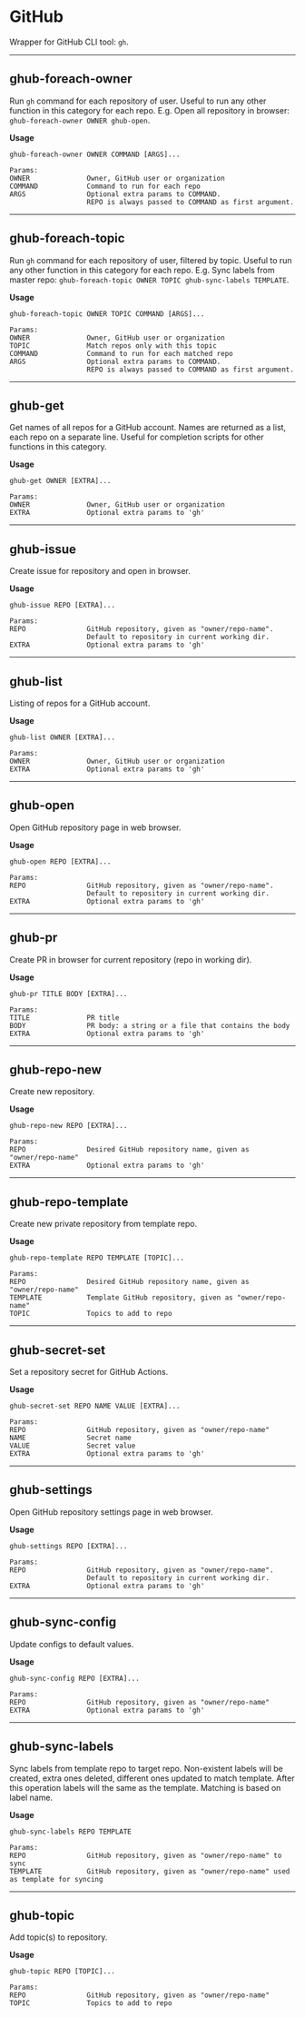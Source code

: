 # GitHub

Wrapper for GitHub CLI tool: `gh`.

---

## ghub-foreach-owner

Run `gh` command for each repository of user. Useful to run any other function in this category for each repo.
E.g. Open all repository in browser: `ghub-foreach-owner OWNER ghub-open`.

**Usage**

```
ghub-foreach-owner OWNER COMMAND [ARGS]...

Params:
OWNER              Owner, GitHub user or organization
COMMAND            Command to run for each repo
ARGS               Optional extra params to COMMAND.
                   REPO is always passed to COMMAND as first argument.
```

---

## ghub-foreach-topic

Run `gh` command for each repository of user, filtered by topic. Useful to run any other function in this category for each repo.
E.g. Sync labels from master repo: `ghub-foreach-topic OWNER TOPIC ghub-sync-labels TEMPLATE`.

**Usage**

```
ghub-foreach-topic OWNER TOPIC COMMAND [ARGS]...

Params:
OWNER              Owner, GitHub user or organization
TOPIC              Match repos only with this topic
COMMAND            Command to run for each matched repo
ARGS               Optional extra params to COMMAND.
                   REPO is always passed to COMMAND as first argument.
```

---

## ghub-get

Get names of all repos for a GitHub account.
Names are returned as a list, each repo on a separate line. Useful for completion scripts for other functions in this category.

**Usage**

```
ghub-get OWNER [EXTRA]...

Params:
OWNER              Owner, GitHub user or organization
EXTRA              Optional extra params to 'gh'
```

---

## ghub-issue

Create issue for repository and open in browser.

**Usage**

```
ghub-issue REPO [EXTRA]...

Params:
REPO               GitHub repository, given as "owner/repo-name".
                   Default to repository in current working dir.
EXTRA              Optional extra params to 'gh'
```

---

## ghub-list

Listing of repos for a GitHub account.

**Usage**

```
ghub-list OWNER [EXTRA]...

Params:
OWNER              Owner, GitHub user or organization
EXTRA              Optional extra params to 'gh'
```

---

## ghub-open

Open GitHub repository page in web browser.

**Usage**

```
ghub-open REPO [EXTRA]...

Params:
REPO               GitHub repository, given as "owner/repo-name".
                   Default to repository in current working dir.
EXTRA              Optional extra params to 'gh'
```

---

## ghub-pr

Create PR in browser for current repository (repo in working dir).

**Usage**

```
ghub-pr TITLE BODY [EXTRA]...

Params:
TITLE              PR title
BODY               PR body: a string or a file that contains the body
EXTRA              Optional extra params to 'gh'
```

---

## ghub-repo-new

Create new repository.

**Usage**

```
ghub-repo-new REPO [EXTRA]...

Params:
REPO               Desired GitHub repository name, given as "owner/repo-name"
EXTRA              Optional extra params to 'gh'
```

---

## ghub-repo-template

Create new private repository from template repo.

**Usage**

```
ghub-repo-template REPO TEMPLATE [TOPIC]...

Params:
REPO               Desired GitHub repository name, given as "owner/repo-name"
TEMPLATE           Template GitHub repository, given as "owner/repo-name"
TOPIC              Topics to add to repo
```

---

## ghub-secret-set

Set a repository secret for GitHub Actions.

**Usage**

```
ghub-secret-set REPO NAME VALUE [EXTRA]...

Params:
REPO               GitHub repository, given as "owner/repo-name"
NAME               Secret name
VALUE              Secret value
EXTRA              Optional extra params to 'gh'
```

---

## ghub-settings

Open GitHub repository settings page in web browser.

**Usage**

```
ghub-settings REPO [EXTRA]...

Params:
REPO               GitHub repository, given as "owner/repo-name".
                   Default to repository in current working dir.
EXTRA              Optional extra params to 'gh'
```

---

## ghub-sync-config

Update configs to default values.

**Usage**

```
ghub-sync-config REPO [EXTRA]...

Params:
REPO               GitHub repository, given as "owner/repo-name"
EXTRA              Optional extra params to 'gh'
```

---

## ghub-sync-labels

Sync labels from template repo to target repo.
Non-existent labels will be created, extra ones deleted, different ones updated to match template.
After this operation labels will the same as the template. Matching is based on label name.

**Usage**

```
ghub-sync-labels REPO TEMPLATE

Params:
REPO               GitHub repository, given as "owner/repo-name" to sync
TEMPLATE           GitHub repository, given as "owner/repo-name" used as template for syncing
```

---

## ghub-topic

Add topic(s) to repository.

**Usage**

```
ghub-topic REPO [TOPIC]...

Params:
REPO               GitHub repository, given as "owner/repo-name"
TOPIC              Topics to add to repo
```
